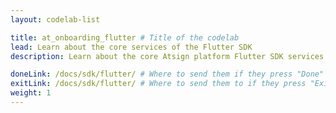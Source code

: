 ```yaml
---
layout: codelab-list

title: at_onboarding_flutter # Title of the codelab
lead: Learn about the core services of the Flutter SDK
description: Learn about the core Atsign platform Flutter SDK services

doneLink: /docs/sdk/flutter/ # Where to send them if they press "Done" at the end of the Codelab
exitLink: /docs/sdk/flutter/ # Where to send them to if they press "Exit Codelab"
weight: 1
---
```


